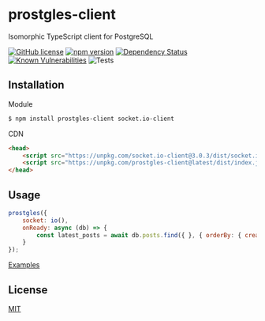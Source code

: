 # prostgles-client
  Isomorphic TypeScript client for PostgreSQL

[![GitHub license](https://img.shields.io/badge/license-MIT-blue.svg)](https://github.com/prostgles/prostgles-client-js/blob/master/LICENSE)
[![npm version](https://img.shields.io/npm/v/prostgles-client.svg?style=flat)](https://www.npmjs.com/package/prostgles-client)
[![Dependency Status](https://david-dm.org/prostgles/prostgles-client-js/status.svg)](https://david-dm.org/prostgles/prostgles-client-js/status.svg#info=dependencies)
[![Known Vulnerabilities](https://snyk.io/test/github/prostgles/prostgles-client-js/badge.svg)](https://snyk.io/test/github/prostgles/prostgles-client-js)
![Tests](https://github.com/prostgles/prostgles-server-js/actions/workflows/main.yml/badge.svg)



## Installation

Module
```bash
$ npm install prostgles-client socket.io-client
```

CDN
```html
<head>
    <script src="https://unpkg.com/socket.io-client@3.0.3/dist/socket.io.min.js" type="text/javascript"></script>
    <script src="https://unpkg.com/prostgles-client@latest/dist/index.js" type="text/javascript"></script>	
</head>
```

## Usage
```js
prostgles({
    socket: io(), 
    onReady: async (db) => {
        const latest_posts = await db.posts.find({ }, { orderBy: { created: -1 } });
    }
});
```
[Examples](https://github.com/prostgles/prostgles-server-js/tree/master/examples)

## License

  [MIT](LICENSE)
